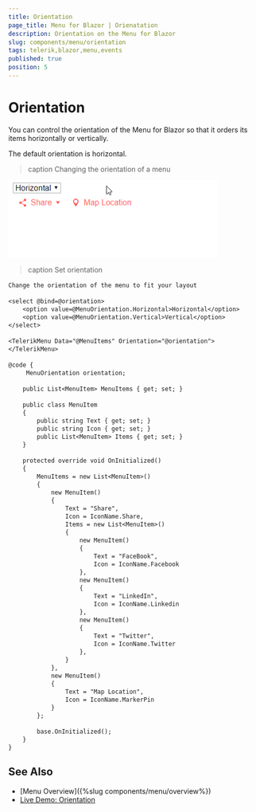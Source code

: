 ```yaml
---
title: Orientation
page_title: Menu for Blazor | Orienatation
description: Orientation on the Menu for Blazor
slug: components/menu/orientation
tags: telerik,blazor,menu,events
published: true
position: 5
---
```


# Orientation

You can control the orientation of the Menu for Blazor so that it orders its items horizontally or vertically.

The default orientation is horizontal.

>caption Changing the orientation of a menu

![](images/menu-change-orientation.gif)

>caption Set orientation

````CSHTML
Change the orientation of the menu to fit your layout

<select @bind=@orientation>
    <option value=@MenuOrientation.Horizontal>Horizontal</option>
    <option value=@MenuOrientation.Vertical>Vertical</option>
</select>

<TelerikMenu Data="@MenuItems" Orientation="@orientation">
</TelerikMenu>

@code {
     MenuOrientation orientation;

    public List<MenuItem> MenuItems { get; set; }

    public class MenuItem
    {
        public string Text { get; set; }
        public string Icon { get; set; }
        public List<MenuItem> Items { get; set; }
    }

    protected override void OnInitialized()
    {
        MenuItems = new List<MenuItem>()
        {
            new MenuItem()
            {
                Text = "Share",
                Icon = IconName.Share,
                Items = new List<MenuItem>()
                {
                    new MenuItem()
                    {
                        Text = "FaceBook",
                        Icon = IconName.Facebook
                    },
                    new MenuItem()
                    {
                        Text = "LinkedIn",
                        Icon = IconName.Linkedin
                    },
                    new MenuItem()
                    {
                        Text = "Twitter",
                        Icon = IconName.Twitter
                    },
                }
            },
            new MenuItem()
            {
                Text = "Map Location",
                Icon = IconName.MarkerPin
            }
        };

        base.OnInitialized();
    }
}
````


## See Also

* [Menu Overview]({%slug components/menu/overview%})
* [Live Demo: Orientation](https://demos.telerik.com/blazor-ui/menu/orientation)
